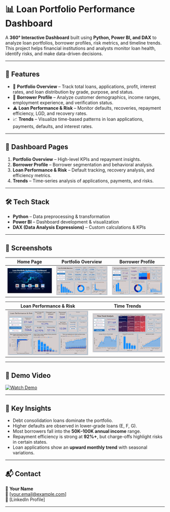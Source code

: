 # 📊 Loan Portfolio Performance Dashboard  

A **360° Interactive Dashboard** built using **Python, Power BI, and DAX** to analyze loan portfolios, borrower profiles, risk metrics, and timeline trends.  
This project helps financial institutions and analysts monitor loan health, identify risks, and make data-driven decisions.  

---

## 🚀 Features  

- 🏦 **Portfolio Overview** – Track total loans, applications, profit, interest rates, and loan distribution by grade, purpose, and status.  
- 👥 **Borrower Profile** – Analyze customer demographics, income ranges, employment experience, and verification status.  
- ⚠️ **Loan Performance & Risk** – Monitor defaults, recoveries, repayment efficiency, LGD, and recovery rates.  
- 📈 **Trends** – Visualize time-based patterns in loan applications, payments, defaults, and interest rates.  

---

## 📂 Dashboard Pages  

1. **Portfolio Overview** – High-level KPIs and repayment insights.  
2. **Borrower Profile** – Borrower segmentation and behavioral analysis.  
3. **Loan Performance & Risk** – Default tracking, recovery analysis, and efficiency metrics.  
4. **Trends** – Time-series analysis of applications, payments, and risks.  

---

## 🛠️ Tech Stack  

- **Python** – Data preprocessing & transformation  
- **Power BI** – Dashboard development & visualization  
- **DAX (Data Analysis Expressions)** – Custom calculations & KPIs  

---

## 📸 Screenshots  

| Home Page | Portfolio Overview | Borrower Profile |  
|-----------|--------------------|------------------|  
| ![Home](./ScreenShots/HomePage.png) | ![Portfolio](./ScreenShots/Portfolio.png) | ![Borrower](./ScreenShots/Borrower.png) |  

| Loan Performance & Risk | Time Trends |  
|--------------------------|-------------|  
| ![Performance](./ScreenShots/LoanPerformance.png) | ![Trends](./ScreenShots/TimeLine.png) |  

---


## 🎥 Demo Video  

[![Watch Demo](./ScreenShots/demo_thumbnail.png)](https://github.com/GandeVishnu/Loan_Portfolio_Performance_Dashboard/blob/main/ScreenShots/ScreenRecord.mp4
)


---

## 📌 Key Insights  

- Debt consolidation loans dominate the portfolio.  
- Higher defaults are observed in lower-grade loans (E, F, G).  
- Most borrowers fall into the **50K–100K annual income** range.  
- Repayment efficiency is strong at **92%+**, but charge-offs highlight risks in certain states.  
- Loan applications show an **upward monthly trend** with seasonal variations.  

---

## 📬 Contact  

👤 **Your Name**  
📧 [your.email@example.com]  
🔗 [LinkedIn Profile]  

---
